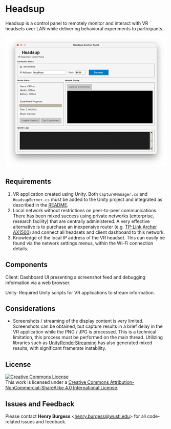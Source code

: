 # Headsup

Headsup is a control panel to remotely monitor and interact with VR headsets over LAN while delivering behavioral experiments to participants.

![Headsup client dashboard](screenshot.png)

## Requirements

1. VR application created using Unity. Both `CaptureManager.cs` and `HeadsupServer.cs` must be added to the Unity project and integrated as described in the [README](unity/README.md).
2. Local network without restrictions on peer-to-peer communications. There has been mixed success using private networks (enterprise, research facility) that are centrally administered. A very effective alternative is to purchase an inexpensive router (e.g. [TP-Link Archer AX1500](https://www.tp-link.com/us/home-networking/wifi-router/archer-ax1500/)) and connect all headsets and client dashboard to this network.
3. Knowledge of the local IP address of the VR headset. This can easily be found via the network settings menus, within the Wi-Fi connection details.

## Components

Client: Dashboard UI presenting a screenshot feed and debugging information via a web browser.

Unity: Required Unity scripts for VR applications to stream information.

## Considerations

* Screenshots / streaming of the display content is very limited. Screenshots can be obtained, but capture results in a brief delay in the VR application while the PNG / JPG is processed. This is a technical limitation, this process must be performed on the main thread. Utilizing libraries such as [UnityRenderStreaming](https://github.com/Unity-Technologies/UnityRenderStreaming) has also generated mixed results, with significant framerate instability.

## License

<!-- CC BY-NC-SA 4.0 License -->
<a rel="license" href="http://creativecommons.org/licenses/by-nc-sa/4.0/">
  <img alt="Creative Commons License" style="border-width:0" src="https://i.creativecommons.org/l/by-nc-sa/4.0/88x31.png" />
</a>
<br />
This work is licensed under a <a rel="license" href="http://creativecommons.org/licenses/by-nc-sa/4.0/">Creative Commons Attribution-NonCommercial-ShareAlike 4.0 International License</a>.

## Issues and Feedback

Please contact **Henry Burgess** <[henry.burgess@wustl.edu](mailto:henry.burgess@wustl.edu)> for all code-related issues and feedback.
